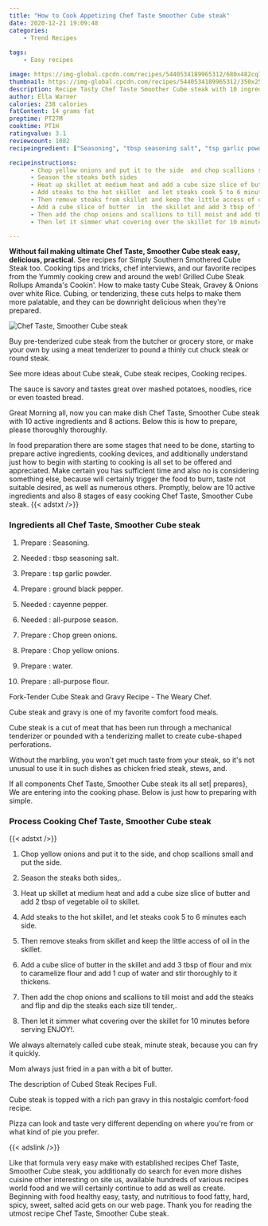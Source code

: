 ```yaml
---
title: "How to Cook Appetizing Chef Taste Smoother Cube steak"
date: 2020-12-21 19:09:48
categories:
    - Trend Recipes
    
tags:
    - Easy recipes

image: https://img-global.cpcdn.com/recipes/5440534189965312/680x482cq70/chef-taste-smoother-cube-steak-recipe-main-photo.jpg
thumbnail: https://img-global.cpcdn.com/recipes/5440534189965312/350x250cq70/chef-taste-smoother-cube-steak-recipe-main-photo.jpg
description: Recipe Tasty Chef Taste Smoother Cube steak with 10 ingredients and 8 stages of easy cooking.
author: Ella Warner
calories: 238 calories
fatContent: 14 grams fat
preptime: PT27M
cooktime: PT1H
ratingvalue: 3.1
reviewcount: 1082
recipeingredient: ["Seasoning", "tbsp seasoning salt", "tsp garlic powder", "ground black pepper", "cayenne pepper", "allpurpose season", "Chop green onions", "Chop yellow onions", "water", "allpurpose flour"]

recipeinstructions: 
      - Chop yellow onions and put it to the side  and chop scallions small and put the side 
      - Season the steaks both sides 
      - Heat up skillet at medium heat and add a cube size slice of butter and add 2 tbsp of vegetable oil to  skillet 
      - Add steaks to the hot skillet  and let steaks cook 5 to 6 minutes each side 
      - Then remove steaks from skillet and keep the little access of oil in  the skillet 
      - Add a cube slice of butter  in  the skillet and add 3 tbsp of flour and mix to caramelize flour and add 1 cup of water and stir  thoroughly to it thickens 
      - Then add the chop onions and scallions to till moist and add the steaks and flip and dip the steaks each size till tender 
      - Then let it simmer what covering over the skillet for 10 minutes before serving ENJOY

---
```




**Without fail making ultimate Chef Taste, Smoother Cube steak easy, delicious, practical**. See recipes for Simply Southern Smothered Cube Steak too. Cooking tips and tricks, chef interviews, and our favorite recipes from the Yummly cooking crew and around the web! Grilled Cube Steak Rollups Amanda&#39;s Cookin&#39;. How to make tasty Cube Steak, Gravey &amp; Onions over white Rice. Cubing, or tenderizing, these cuts helps to make them more palatable, and they can be downright delicious when they&#39;re prepared.


![Chef Taste, Smoother Cube steak](https://img-global.cpcdn.com/recipes/5440534189965312/680x482cq70/chef-taste-smoother-cube-steak-recipe-main-photo.jpg "Chef Taste, Smoother Cube steak")



Buy pre-tenderized cube steak from the butcher or grocery store, or make your own by using a meat tenderizer to pound a thinly cut chuck steak or round steak.

See more ideas about Cube steak, Cube steak recipes, Cooking recipes.

The sauce is savory and tastes great over mashed potatoes, noodles, rice or even toasted bread.


Great Morning all, now you can make dish Chef Taste, Smoother Cube steak with 10 active ingredients and 8 actions. Below this is how to prepare, please thoroughly thoroughly.

In food preparation there are some stages that need to be done, starting to prepare active ingredients, cooking devices, and additionally understand just how to begin with starting to cooking is all set to be offered and appreciated. Make certain you has sufficient time and also no is considering something else, because will certainly trigger the food to burn, taste not suitable desired, as well as numerous others. Promptly, below are 10 active ingredients and also 8 stages of easy cooking Chef Taste, Smoother Cube steak.
{{< adstxt />}}

### Ingredients all Chef Taste, Smoother Cube steak


1. Prepare  : Seasoning.

1. Needed  : tbsp seasoning salt.

1. Prepare  : tsp garlic powder.

1. Prepare  : ground black pepper.

1. Needed  : cayenne pepper.

1. Needed  : all-purpose season.

1. Prepare  : Chop green onions.

1. Prepare  : Chop yellow onions.

1. Prepare  : water.

1. Prepare  : all-purpose flour.


Fork-Tender Cube Steak and Gravy Recipe - The Weary Chef.

Cube steak and gravy is one of my favorite comfort food meals.

Cube steak is a cut of meat that has been run through a mechanical tenderizer or pounded with a tenderizing mallet to create cube-shaped perforations.

Without the marbling, you won&#39;t get much taste from your steak, so it&#39;s not unusual to use it in such dishes as chicken fried steak, stews, and.


If all components Chef Taste, Smoother Cube steak its all set| prepares}, We are entering into the cooking phase. Below is just how to preparing with simple.

### Process Cooking Chef Taste, Smoother Cube steak

{{< adstxt />}}


1. Chop yellow onions and put it to the side,  and chop scallions small and put the side.



1. Season the steaks both sides,.



1. Heat up skillet at medium heat and add a cube size slice of butter and add 2 tbsp of vegetable oil to  skillet.



1. Add steaks to the hot skillet,  and let steaks cook 5 to 6 minutes each side.



1. Then remove steaks from skillet and keep the little access of oil in  the skillet.



1. Add a cube slice of butter  in  the skillet and add 3 tbsp of flour and mix to caramelize flour and add 1 cup of water and stir  thoroughly to it thickens.



1. Then add the chop onions and scallions to till moist and add the steaks and flip and dip the steaks each size till tender,.



1. Then let it simmer what covering over the skillet for 10 minutes before serving ENJOY!.




We always alternately called cube steak, minute steak, because you can fry it quickly.

Mom always just fried in a pan with a bit of butter.

The description of Cubed Steak Recipes Full.

Cube steak is topped with a rich pan gravy in this nostalgic comfort-food recipe.

Pizza can look and taste very different depending on where you&#39;re from or what kind of pie you prefer.


{{< adslink />}}

Like that formula very easy make with established recipes Chef Taste, Smoother Cube steak, you additionally do search for even more dishes cuisine other interesting on site us, available hundreds of various recipes world food and we will certainly continue to add as well as create. Beginning with food healthy easy, tasty, and nutritious to food fatty, hard, spicy, sweet, salted acid gets on our web page. Thank you for reading the utmost recipe Chef Taste, Smoother Cube steak.
